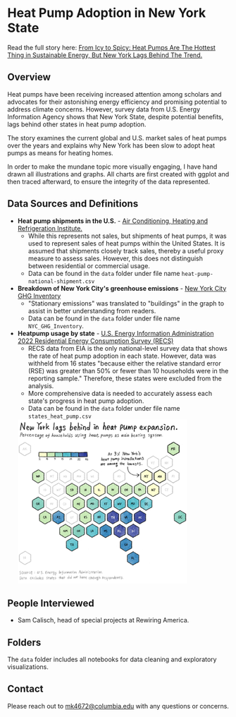 # Heat Pump Adoption in New York State
Read the full story here: [From Icy to Spicy: Heat Pumps Are The Hottest Thing in Sustainable Energy, But New York Lags Behind The Trend.](https://junekim6.github.io/heat-pump-nyc/)

## Overview
Heat pumps have been receiving increased attention among scholars and advocates for their astonishing energy efficiency and promising potential to address climate concerns. However, survey data from U.S. Energy Information Agency shows that New York State, despite potential benefits, lags behind other states in heat pump adoption.

The story examines the current global and U.S. market sales of heat pumps over the years and explains why New York has been slow to adopt heat pumps as means for heating homes.

In order to make the mundane topic more visually engaging, I have hand drawn all illustrations and graphs. All charts are first created with ggplot and then traced afterward, to ensure the integrity of the data represented.

## Data Sources and Definitions
- **Heat pump shipments in the U.S.** - [Air Conditioning, Heating and Refrigeration Institute.](https://www.ahrinet.org/)
    - While this represents not sales, but shipments of heat pumps, it was used to represent sales of heat pumps within the United States. It is assumed that shipments closely track sales, thereby a useful proxy measure to assess sales. However, this does not distinguish between residential or commercial usage.
    - Data can be found in the `data` folder under file name `heat-pump-national-shipment.csv`
- **Breakdown of New York City's greenhouse emissions** - [New York City GHG Inventory](https://nyc-ghg-inventory.cusp.nyu.edu/)
    - "Stationary emissions" was translated to "buildings" in the graph to assist in better understanding from readers.
    - Data can be found in the `data` folder under file name `NYC_GHG_Inventory`.
- **Heatpump usage by state** - [U.S. Energy Information Administration 2022 Residential Energy Consumption Survey (RECS)](https://www.eia.gov/consumption/residential/)
    - RECS data from EIA is the only national-level survey data that shows the rate of heat pump adoption in each state. However, data was withheld from 16 states "because either the relative standard error (RSE) was greater than 50% or fewer than 10 households were in the reporting sample." Therefore, these states were excluded from the analysis.
    - More comprehensive data is needed to accurately assess each state's progress in heat pump adoption.
    - Data can be found in the `data` folder under file name `states_heat_pump.csv`
    <img src="/docs/hp_map.png" width="80%" height="80%"/>

## People Interviewed
- Sam Calisch, head of special projects at Rewiring America.

## Folders
The `data` folder includes all notebooks for data cleaning and exploratory visualizations.

## Contact
Please reach out to mk4672@columbia.edu with any questions or concerns.
